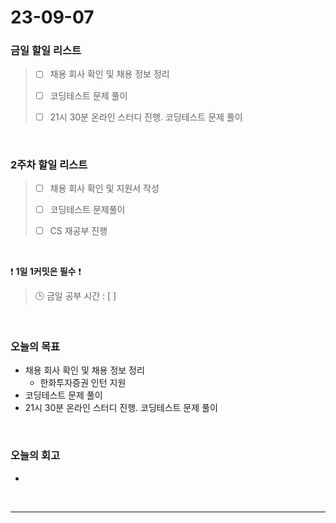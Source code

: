 # 23-09-07
### 금일 할일 리스트
> - [ ]  채용 회사 확인 및 채용 정보 정리
>
> - [ ]  코딩테스트 문제 풀이
>
> - [ ]  21시 30분 온라인 스터디 진행. 코딩테스트 문제 풀이


<br/>

### 2주차 할일 리스트  
> - [ ]  채용 회사 확인 및 지원서 작성
>
> - [ ]  코딩테스트 문제풀이
>
> - [ ]  CS 재공부 진행

<br/>

❗ **1일 1커밋은 필수** ❗
> 🕒 금일 공부 시간 : [  ]
  
<br/>

### 오늘의 목표
- 채용 회사 확인 및 채용 정보 정리
    - 한화투자증권 인턴 지원
- 코딩테스트 문제 풀이
- 21시 30분 온라인 스터디 진행. 코딩테스트 문제 풀이

<br>

### 오늘의 회고
- 


<br/>

------------  
